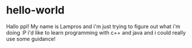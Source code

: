 # hello-world
Hallo ppl!
My name is Lampros and i'm just trying to figure out what i'm doing :P i'd like to learn programming with c++ and java and i could really use some guidance!
